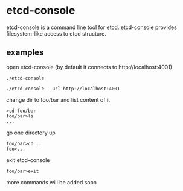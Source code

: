 # etcd-console

etcd-console is a command line tool for [etcd](https://github.com/coreos/etcd).
etcd-console provides filesystem-like access to etcd structure. 

## examples
open etcd-console (by default it connects to http://localhost:4001)
<pre>
<code>./etcd-console</code>
</pre>
<pre>
<code>./etcd-console --url http://localhost:4001</code>
</pre>
change dir to foo/bar and list content of it
<pre>
<code>>cd foo/bar</code>
<code>foo/bar>ls</code>
<code>...</code>
</pre>
go one directory up
<pre>
<code>foo/bar>cd ..</code>
<code>foo>...</code>
</pre>
exit etcd-console
<pre>
<code>foo/bar>exit</code>
</pre>

more commands will be added soon
